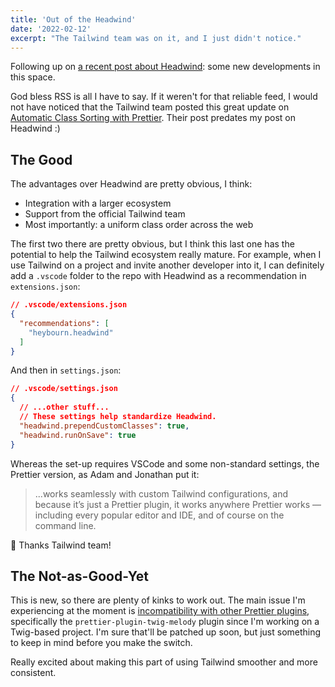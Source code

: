 ```yaml
---
title: 'Out of the Headwind'
date: '2022-02-12'
excerpt: "The Tailwind team was on it, and I just didn't notice."
---
```


Following up on [a recent post about Headwind](/posts/into-the-headwind): some new developments in this space.

God bless RSS is all I have to say. If it weren't for that reliable feed, I would not have noticed that the Tailwind team posted this great update on [Automatic Class Sorting with Prettier](https://tailwindcss.com/blog/automatic-class-sorting-with-prettier). Their post predates my post on Headwind :)

## The Good
The advantages over Headwind are pretty obvious, I think:
- Integration with a larger ecosystem
- Support from the official Tailwind team
- Most importantly: a uniform class order across the web

The first two there are pretty obvious, but I think this last one has the potential to help the Tailwind ecosystem really mature. For example, when I use Tailwind on a project and invite another developer into it, I can definitely add a `.vscode` folder to the repo with Headwind as a recommendation in `extensions.json`:

```json
// .vscode/extensions.json
{
  "recommendations": [
    "heybourn.headwind"
  ]
}
```

And then in `settings.json`:

```json
// .vscode/settings.json
{
  // ...other stuff...
  // These settings help standardize Headwind.
  "headwind.prependCustomClasses": true,
  "headwind.runOnSave": true
}
```

Whereas the set-up requires VSCode and some non-standard settings, the Prettier version, as Adam and Jonathan put it:

> ...works seamlessly with custom Tailwind configurations, and because it’s just a Prettier plugin, it works anywhere Prettier works — including every popular editor and IDE, and of course on the command line.

🎉 Thanks Tailwind team!

## The Not-as-Good-Yet

This is new, so there are plenty of kinks to work out. The main issue I'm experiencing at the moment is [incompatibility with other Prettier plugins](https://github.com/tailwindlabs/prettier-plugin-tailwindcss/issues/31), specifically the `prettier-plugin-twig-melody` plugin since I'm working on a Twig-based project. I'm sure that'll be patched up soon, but just something to keep in mind before you make the switch.

Really excited about making this part of using Tailwind smoother and more consistent.